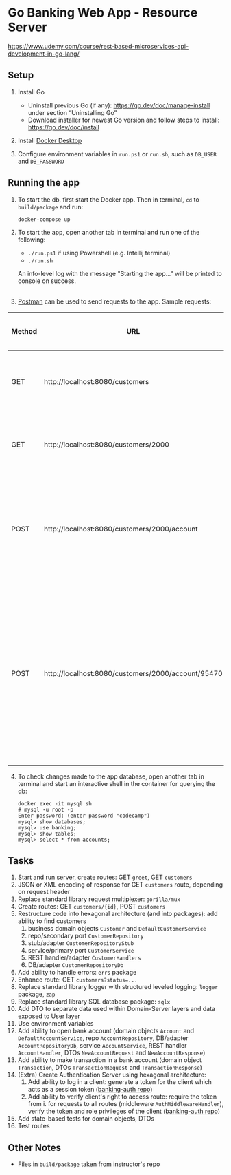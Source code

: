 # Go Banking Web App - Resource Server
https://www.udemy.com/course/rest-based-microservices-api-development-in-go-lang/

## Setup
1. Install Go
   * Uninstall previous Go (if any): https://go.dev/doc/manage-install under section “Uninstalling Go” 
   * Download installer for newest Go version and follow steps to install: https://go.dev/doc/install

2. Install [Docker Desktop](https://www.docker.com/products/docker-desktop/)

3. Configure environment variables in `run.ps1` or `run.sh`, such as `DB_USER` and `DB_PASSWORD`

## Running the app
1. To start the db, first start the Docker app. Then in terminal, `cd` to `build/package` and run:
   ```
   docker-compose up
   ```

2. To start the app, open another tab in terminal and run one of the following:
   * `./run.ps1` if using Powershell (e.g. Intellij terminal)
   * `./run.sh`

   An info-level log with the message "Starting the app..." will be printed to console on success.
<br/><br/>
3. [Postman](https://www.postman.com/) can be used to send requests to the app. Sample requests:

| Method | URL                                                | Authorization Header (Bearer Token) | Body                                                    | Result                                                                                                                                                             |
|--------|----------------------------------------------------|-------------------------------------|---------------------------------------------------------|--------------------------------------------------------------------------------------------------------------------------------------------------------------------|
| GET    | http://localhost:8080/customers                    | (token received after logging in)   |                                                         | Will display details of customers with id 2000 to 2005                                                                                                             |
| GET    | http://localhost:8080/customers/2000               | (token received after logging in)   |                                                         | Will display details of the customer with id 2000                                                                                                                  |
| POST   | http://localhost:8080/customers/2000/account       | (token received after logging in)   | {"account_type": "saving", <br/>"amount": 7000}         | Will open a new bank account containing $7000 for the customer with id 2000, then display the new bank account id                                                  |
| POST   | http://localhost:8080/customers/2000/account/95470 | (token received after logging in)   | {"transaction_type": "withdrawal", <br/>"amount": 1000} | Will make a withdrawal of $1000 for the customer with id 2000 for the account with id 95470, then display the updated account balance and completed transaction id |

4. To check changes made to the app database, open another tab in terminal and start an interactive shell in 
the container for querying the db:
   ```
   docker exec -it mysql sh
   # mysql -u root -p
   Enter password: (enter password "codecamp")
   mysql> show databases;
   mysql> use banking;
   mysql> show tables;
   mysql> select * from accounts;
   ```

## Tasks
1. Start and run server, create routes: GET `greet`, GET `customers`
2. JSON or XML encoding of response for GET `customers` route, depending on request header
3. Replace standard library request multiplexer: `gorilla/mux`
4. Create routes: GET `customers/{id}`,  POST `customers`
5. Restructure code into hexagonal architecture (and into packages): add ability to find customers
   1. business domain objects `Customer` and `DefaultCustomerService`
   2. repo/secondary port `CustomerRepository`
   3. stub/adapter `CustomerRepositoryStub`
   4. service/primary port `CustomerService`
   5. REST handler/adapter `CustomerHandlers`
   6. DB/adapter `CustomerRepositoryDb`
6. Add ability to handle errors: `errs` package
7. Enhance route: GET `customers?status=...`
8. Replace standard library logger with structured leveled logging: `logger` package, `zap`
9. Replace standard library SQL database package: `sqlx`
10. Add DTO to separate data used within Domain-Server layers and data exposed to User layer
11. Use environment variables
12. Add ability to open bank account (domain objects `Account` and `DefaultAccountService`, 
repo `AccountRepository`, DB/adapter `AccountRepositoryDb`, service `AccountService`, 
REST handler `AccountHandler`, DTOs `NewAccountRequest` and `NewAccountResponse`)
13. Add ability to make transaction in a bank account (domain object `Transaction`, 
DTOs `TransactionRequest` and `TransactionResponse`)
14. (Extra) Create Authentication Server using hexagonal architecture:
    1. Add ability to log in a client: generate a token for the client which acts as a session token 
    ([banking-auth repo]( https://github.com/udemy-go-1/banking-auth))
    2. Add ability to verify client's right to access route: require the token from i. for requests to all routes 
    (middleware `AuthMiddlewareHandler`), verify the token and role privileges of the client 
    ([banking-auth repo](https://github.com/udemy-go-1/banking-auth))
15. Add state-based tests for domain objects, DTOs
16. Test routes

## Other Notes
* Files in `build/package` taken from instructor's repo
